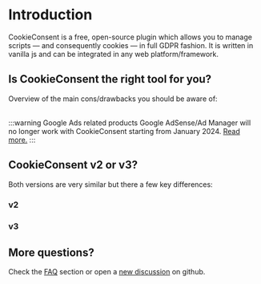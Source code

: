 # Introduction
CookieConsent is a free, open-source plugin which allows you to manage scripts — and consequently cookies — in full GDPR fashion. It is written in vanilla js and can be integrated in any web platform/framework.

## Is CookieConsent the right tool for you?
Overview of the main cons/drawbacks you should be aware of: <br><br>

<CheckListItem title="CookieConsent requires basic knowledge of javascript" type="i"/>
<CheckListItem title="CookieConsent does not have default categories or translations" type="i"/>
<CheckListItem title="CookieConsent is not a CMP" type="x"/>
<CheckListItem title="CookieConsent does not store Consent Records" type="x"/>
<CheckListItem title='CookieConsent does not implement the IAB Framework - TCF' type="x"/>

:::warning Google Ads related products
Google AdSense/Ad Manager will no longer work with CookieConsent starting from January 2024. [Read more.](https://github.com/orestbida/cookieconsent/issues/562)
:::

## CookieConsent v2 or v3?
Both versions are very similar but there a few key differences:

### v2
<CheckListItem title="Supports older browsers such as IE10" type="v"/>
<CheckListItem title="Is in maintenance mode (only bugfix updates)" type="x"/>

### v3
<CheckListItem title="Simpler/Clearer API and config. parameters" type="v"/>
<CheckListItem title="Wider variety of layouts and button arrangements" type="v"/>
<CheckListItem title="More flexible script management options" type="v"/>
<CheckListItem title="Supports individually togglable Services" type="v"/>
<CheckListItem title="UMD and ESM variants" type="v"/>
<CheckListItem title="Supports modern browsers only" type="i"/>

## More questions?
Check the [FAQ](/additional/faq.html) section or open a [new discussion](https://github.com/orestbida/cookieconsent/discussions/new) on github.

<script setup>
import CheckListItem from "../components/CheckListItem.vue"
</script>